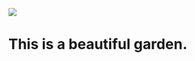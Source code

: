 <html>
  <head>
    <title>Pretty flower</title>
  </head>
  <style>
  .container {
    align-items: center;
    justify-content: center;
  }
  
  img {
    max-width: 25%;
    max-height:15%;
    float: left;
  }
  
  .text {
    font-size: 20px;
    padding-left: 20px;
    padding-top: 20%;
    float: left;
  }
  </style>
  <body>
    <div class="container">
      <div class="image">
        <img src="https://i.pinimg.com/564x/48/bf/c9/48bfc9ae0a10418849a3f50d57c08897.jpg">
      </div>
      <div class="text">
        <h1>This is a beautiful garden.</h1>
      </div>
    </div>
  </body>
</html>
